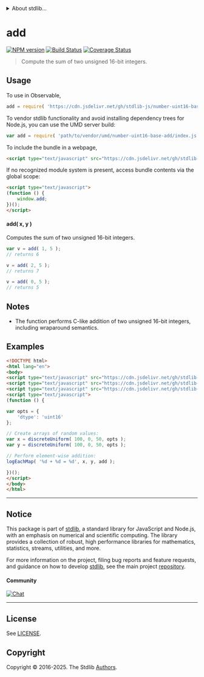 <!--

@license Apache-2.0

Copyright (c) 2025 The Stdlib Authors.

Licensed under the Apache License, Version 2.0 (the "License");
you may not use this file except in compliance with the License.
You may obtain a copy of the License at

   http://www.apache.org/licenses/LICENSE-2.0

Unless required by applicable law or agreed to in writing, software
distributed under the License is distributed on an "AS IS" BASIS,
WITHOUT WARRANTIES OR CONDITIONS OF ANY KIND, either express or implied.
See the License for the specific language governing permissions and
limitations under the License.

-->


<details>
  <summary>
    About stdlib...
  </summary>
  <p>We believe in a future in which the web is a preferred environment for numerical computation. To help realize this future, we've built stdlib. stdlib is a standard library, with an emphasis on numerical and scientific computation, written in JavaScript (and C) for execution in browsers and in Node.js.</p>
  <p>The library is fully decomposable, being architected in such a way that you can swap out and mix and match APIs and functionality to cater to your exact preferences and use cases.</p>
  <p>When you use stdlib, you can be absolutely certain that you are using the most thorough, rigorous, well-written, studied, documented, tested, measured, and high-quality code out there.</p>
  <p>To join us in bringing numerical computing to the web, get started by checking us out on <a href="https://github.com/stdlib-js/stdlib">GitHub</a>, and please consider <a href="https://opencollective.com/stdlib">financially supporting stdlib</a>. We greatly appreciate your continued support!</p>
</details>

# add

[![NPM version][npm-image]][npm-url] [![Build Status][test-image]][test-url] [![Coverage Status][coverage-image]][coverage-url] <!-- [![dependencies][dependencies-image]][dependencies-url] -->

> Compute the sum of two unsigned 16-bit integers.

<!-- Section to include introductory text. Make sure to keep an empty line after the intro `section` element and another before the `/section` close. -->

<section class="intro">

</section>

<!-- /.intro -->

<!-- Package usage documentation. -->



<section class="usage">

## Usage

To use in Observable,

```javascript
add = require( 'https://cdn.jsdelivr.net/gh/stdlib-js/number-uint16-base-add@umd/browser.js' )
```

To vendor stdlib functionality and avoid installing dependency trees for Node.js, you can use the UMD server build:

```javascript
var add = require( 'path/to/vendor/umd/number-uint16-base-add/index.js' )
```

To include the bundle in a webpage,

```html
<script type="text/javascript" src="https://cdn.jsdelivr.net/gh/stdlib-js/number-uint16-base-add@umd/browser.js"></script>
```

If no recognized module system is present, access bundle contents via the global scope:

```html
<script type="text/javascript">
(function () {
    window.add;
})();
</script>
```

#### add( x, y )

Computes the sum of two unsigned 16-bit integers.

```javascript
var v = add( 1, 5 );
// returns 6

v = add( 2, 5 );
// returns 7

v = add( 0, 5 );
// returns 5
```

</section>

<!-- /.usage -->

<!-- Package usage notes. Make sure to keep an empty line after the `section` element and another before the `/section` close. -->

<section class="notes">

## Notes

-   The function performs C-like addition of two unsigned 16-bit integers, including wraparound semantics.

</section>

<!-- /.notes -->

<!-- Package usage examples. -->

<section class="examples">

## Examples

<!-- eslint no-undef: "error" -->

```html
<!DOCTYPE html>
<html lang="en">
<body>
<script type="text/javascript" src="https://cdn.jsdelivr.net/gh/stdlib-js/random-array-discrete-uniform@umd/browser.js"></script>
<script type="text/javascript" src="https://cdn.jsdelivr.net/gh/stdlib-js/console-log-each-map@umd/browser.js"></script>
<script type="text/javascript" src="https://cdn.jsdelivr.net/gh/stdlib-js/number-uint16-base-add@umd/browser.js"></script>
<script type="text/javascript">
(function () {

var opts = {
    'dtype': 'uint16'
};

// Create arrays of random values:
var x = discreteUniform( 100, 0, 50, opts );
var y = discreteUniform( 100, 0, 50, opts );

// Perform element-wise addition:
logEachMap( '%d + %d = %d', x, y, add );

})();
</script>
</body>
</html>
```

</section>

<!-- /.examples -->

<!-- C interface documentation. -->



<!-- Section for related `stdlib` packages. Do not manually edit this section, as it is automatically populated. -->

<section class="related">

</section>

<!-- /.related -->

<!-- Section for all links. Make sure to keep an empty line after the `section` element and another before the `/section` close. -->


<section class="main-repo" >

* * *

## Notice

This package is part of [stdlib][stdlib], a standard library for JavaScript and Node.js, with an emphasis on numerical and scientific computing. The library provides a collection of robust, high performance libraries for mathematics, statistics, streams, utilities, and more.

For more information on the project, filing bug reports and feature requests, and guidance on how to develop [stdlib][stdlib], see the main project [repository][stdlib].

#### Community

[![Chat][chat-image]][chat-url]

---

## License

See [LICENSE][stdlib-license].


## Copyright

Copyright &copy; 2016-2025. The Stdlib [Authors][stdlib-authors].

</section>

<!-- /.stdlib -->

<!-- Section for all links. Make sure to keep an empty line after the `section` element and another before the `/section` close. -->

<section class="links">

[npm-image]: http://img.shields.io/npm/v/@stdlib/number-uint16-base-add.svg
[npm-url]: https://npmjs.org/package/@stdlib/number-uint16-base-add

[test-image]: https://github.com/stdlib-js/number-uint16-base-add/actions/workflows/test.yml/badge.svg?branch=main
[test-url]: https://github.com/stdlib-js/number-uint16-base-add/actions/workflows/test.yml?query=branch:main

[coverage-image]: https://img.shields.io/codecov/c/github/stdlib-js/number-uint16-base-add/main.svg
[coverage-url]: https://codecov.io/github/stdlib-js/number-uint16-base-add?branch=main

<!--

[dependencies-image]: https://img.shields.io/david/stdlib-js/number-uint16-base-add.svg
[dependencies-url]: https://david-dm.org/stdlib-js/number-uint16-base-add/main

-->

[chat-image]: https://img.shields.io/gitter/room/stdlib-js/stdlib.svg
[chat-url]: https://app.gitter.im/#/room/#stdlib-js_stdlib:gitter.im

[stdlib]: https://github.com/stdlib-js/stdlib

[stdlib-authors]: https://github.com/stdlib-js/stdlib/graphs/contributors

[umd]: https://github.com/umdjs/umd
[es-module]: https://developer.mozilla.org/en-US/docs/Web/JavaScript/Guide/Modules

[deno-url]: https://github.com/stdlib-js/number-uint16-base-add/tree/deno
[deno-readme]: https://github.com/stdlib-js/number-uint16-base-add/blob/deno/README.md
[umd-url]: https://github.com/stdlib-js/number-uint16-base-add/tree/umd
[umd-readme]: https://github.com/stdlib-js/number-uint16-base-add/blob/umd/README.md
[esm-url]: https://github.com/stdlib-js/number-uint16-base-add/tree/esm
[esm-readme]: https://github.com/stdlib-js/number-uint16-base-add/blob/esm/README.md
[branches-url]: https://github.com/stdlib-js/number-uint16-base-add/blob/main/branches.md

[stdlib-license]: https://raw.githubusercontent.com/stdlib-js/number-uint16-base-add/main/LICENSE

</section>

<!-- /.links -->
